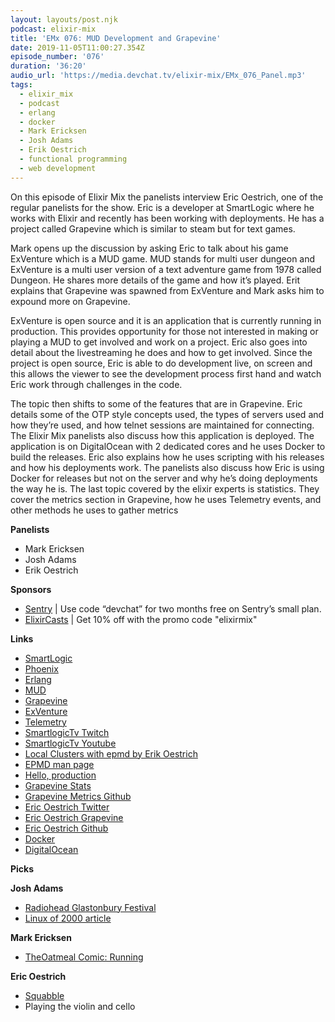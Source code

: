 ```yaml
---
layout: layouts/post.njk
podcast: elixir-mix
title: 'EMx 076: MUD Development and Grapevine'
date: 2019-11-05T11:00:27.354Z
episode_number: '076'
duration: '36:20'
audio_url: 'https://media.devchat.tv/elixir-mix/EMx_076_Panel.mp3'
tags:
  - elixir_mix
  - podcast
  - erlang
  - docker
  - Mark Ericksen
  - Josh Adams
  - Erik Oestrich
  - functional programming
  - web development
---
```

On this episode of Elixir Mix the panelists interview Eric Oestrich, one of the regular panelists for the show. Eric is a developer at SmartLogic where he works with Elixir and recently has been working with deployments. He has a project called Grapevine which is similar to steam but for text games.

Mark opens up the discussion by asking Eric to talk about his game ExVenture which is a MUD game. MUD stands for multi user dungeon and ExVenture is a multi user version of a text adventure game from 1978 called Dungeon. He shares more details of the game and how it’s played. Erit explains that Grapevine was spawned from ExVenture and Mark asks him to expound more on Grapevine. 

ExVenture is open source and it is an application that is currently running in production. This provides opportunity for those not interested in making or playing a MUD to get involved and work on a project. Eric also goes into detail about the livestreaming he does and how to get involved. Since the project is open source, Eric is able to do development live, on screen and this allows the viewer to see the development process first hand and watch Eric work through challenges in the code.

The topic then shifts to some of the features that are in Grapevine. Eric details some of the OTP style concepts used, the types of servers used and how they’re used, and how telnet sessions are maintained for connecting. The Elixir Mix panelists also discuss how this application is deployed. The application is on DigitalOcean with 2 dedicated cores and he uses Docker to build the releases. Eric also explains how he uses scripting with his releases and how his deployments work. The panelists also discuss how Eric is using Docker for releases but not on the server and why he’s doing deployments the way he is. The last topic covered by the elixir experts is statistics. They cover the metrics section in Grapevine, how he uses Telemetry events, and other methods he uses to gather metrics

**Panelists**

* Mark Ericksen
* Josh Adams
* Erik Oestrich	

**Sponsors**

* [Sentry](https://sentry.io/) | Use code “devchat” for two months free on Sentry’s small plan. 
* [ElixirCasts](https://elixircasts.io/) | Get 10% off with the promo code "elixirmix" 

**Links**

* [SmartLogic](https://www.smartlogic.com/)
* [Phoenix](https://phoenixframework.org/)
* [Erlang](https://www.erlang.org/)
* [MUD](https://en.wikipedia.org/wiki/MUD)
* [Grapevine](https://github.com/oestrich/grapevine)
* [ExVenture](https://exventure.org/)
* [Telemetry](https://github.com/beam-telemetry/telemetry)
* [SmartlogicTv Twitch](http://twitch.tv/smartlogictv/)
* [SmartlogicTv Youtube](https://www.youtube.com/smartlogictv)
* [Local Clusters with epmd by Erik Oestrich](https://blog.oestrich.org/2019/03/starting-epmd-separately)
* [EPMD man page](http://erlang.org/doc/man/epmd.html)
* [Hello, production](https://blog.thepete.net/blog/2019/10/04/hello-production/)
* [Grapevine Stats](https://grapevine.haus/games/ChatMUD/stats)
* [Grapevine Metrics Github](https://github.com/oestrich/grapevine/tree/master/lib/metrics)
* [Eric Oestrich Twitter](https://twitter.com/ericoestrich?lang=en)
* [Eric Oestrich Grapevine](https://grapevine.haus/)
* [Eric Oestrich Github](https://github.com/oestrich)
* [Docker](https://www.docker.com/)
* [DigitalOcean](https://www.digitalocean.com/)

**Picks**

**Josh Adams**

* [Radiohead Glastonbury Festival](https://www.youtube.com/watch?v=Wwdj3EAAOl4)
* [Linux of 2000 article](https://nibblestew.blogspot.com/2019/10/apple-of-2019-is-linux-of-2000.html)

**Mark Ericksen**

* [TheOatmeal Comic: Running](https://theoatmeal.com/comics/running)

**Eric Oestrich**

* [Squabble](https://github.com/oestrich/squabble)
* Playing the violin and cello
